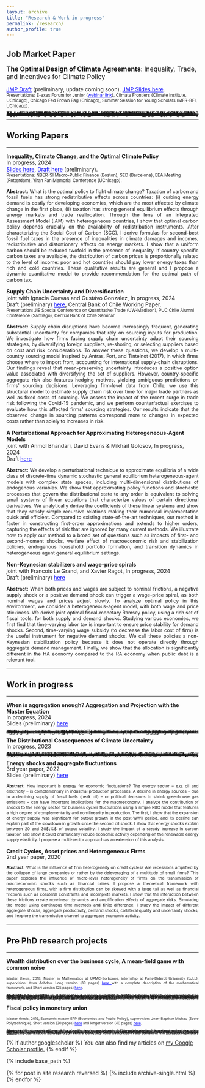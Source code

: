 ```yaml
---
layout: archive
title: "Research & Work in progress"
permalink: /research/
author_profile: true
---
```



## Job Market Paper 
<span style="font-size:1.2em;"> **The Optimal Design of Climate Agreements**: Inequality, Trade, and Incentives for Climate Policy</span><br>

<a href='https://thomasbourany.github.io/files/Bourany_2024_OptimalClimateAgreements_draft.pdf' style="color:blue">JMP Draft</a> (preliminary, update coming soon). <a href='https://thomasbourany.github.io/files/Bourany_2024_OptimalClimateAgreements_slides.pdf' style="color:blue"> JMP Slides here</a>. <br>
<span style="font-size:0.8em;">Presentations: E-axes Forum for Junior (<a href='https://www.youtube.com/watch?v=nXLgyBcl2pU' style="color:blue">webinar link</a>), Climate Frontiers (Climate Institute, UChicago), Chicago Fed Brown Bag (Chicago), Summer Session for Young Scholars (MFR-BFI, UChicago).</span>


<p style="text-align: justify;">
<span style="font-size:1.0em;line-height:-0em;"> <strong>Abstract:</strong> Fighting climate change requires ambitious global policies, which are undermined by free-riding incentives. The heterogeneity in both the impacts of climate change and the costs of carbon taxation exacerbate non-cooperation, which makes the implementation of multilateral climate agreements difficult. This paper studies how to design an optimal climate club — in the spirit of Nordhaus (2015) — to maximize global welfare, incorporating strategic behavior when countries can exit climate agreements. In an Integrated Assessment Model with heterogeneous countries and international trade, I study the choice of countries in the agreement, the optimal level of carbon tax that members set on fossil fuels, and the tariffs they impose on non-members to incentivize participation. The decision balances an intensive margin — a club with few countries and large individual emission reductions — and an extensive margin — accommodating more countries at the cost of lowering the carbon tax. I find that the optimal climate club consists of all countries except Russia, a \$100 tax per ton of $CO_2$ within the club, and a 50$\%$ tariff on goods from non-members. In contrast, the globally optimal carbon tax is \$150 when free-riding is absent. In several extensions, I study additional policy instruments, such as transfers or fossil-fuel-specific tariffs, and examine the effects of trade retaliation for the stability of climate agreements.
</span>
</p>

<hr />

## Working Papers

<hr />



**Inequality, Climate Change, and the Optimal Climate Policy**<br>
<span style="line-height: 1.2em;">In progress, 2024</span><br>
<a href='https://thomasbourany.github.io/files/Bourany_2024_OptimalClimatePolicy_slides.pdf' style="color:blue">Slides here</a>, <a href='https://thomasbourany.github.io/files/Bourany_2024_OptimalClimatePolicy_draft.pdf' style="color:blue">Draft here</a> (preliminary). <br>
<span style="font-size:0.8em;">Presentations: NBER-SI Macro-Public Finance (Boston), SED (Barcelona), EEA Meeting (Rotterdam), Yiran Fan Memorial Conference (UChicago). </span>

<p style="text-align: justify; line-height: 1.1em;">
<span style="font-size:0.9em;"> <strong>Abstract:</strong> What is the optimal policy to fight climate change? Taxation of carbon and fossil fuels has strong redistributive effects across countries: (i) curbing energy demand is costly for developing economies, which are the most affected by climate change in the first place, (ii) taxation has strong general equilibrium effects through energy markets and trade reallocation. Through the lens of an Integrated Assessment Model (IAM) with heterogeneous countries, I show that optimal carbon policy depends crucially on the availability of redistribution instruments. After characterizing the Social Cost of Carbon (SCC), I derive formulas for second-best fossil fuel taxes in the presence of inequalities in climate damages and incomes, redistributive and distortionary effects on energy markets. I show that a uniform carbon should be reduced twofold in the presence of inequality. If country-specific carbon taxes are available, the distribution of carbon prices is proportionally related to the level of income: poor and hot countries should pay lower energy taxes than rich and cold countries. These qualitative results are general and I propose a dynamic quantitative model to provide recommendation for the optimal path of carbon tax.
</span>
</p>

**Supply Chain Uncertainty and Diversification**<br>
joint with Ignacia Cuevas and Gustávo Gonzalez, In progress, 2024  <br>
Draft (preliminary) <a href='https://thomasbourany.github.io/files/Bourany_Cuevas_Gonzalez_2024_Supply_chain_disruptions_and_diversification.pdf' style="color:blue"> here</a>,  Central Bank of Chile Working Paper. <br>
<span style="font-size:0.8em;">Presentation: JIE Special Conference on Quantitative Trade  (UW-Madison), PUC Chile Alumni Conference (Santiago), Central Bank of Chile Seminar.</span>
 
<p style="text-align: justify; line-height: 1.1em;">
<span style="font-size:0.9em;"> <strong>Abstract:</strong> Supply chain disruptions have become increasingly frequent, generating substantial uncertainty for companies that rely on sourcing inputs for production. We investigate how firms facing supply chain uncertainty adapt their sourcing strategies, by diversifying foreign suppliers, re-shoring, or selecting suppliers based on cost and risk considerations. To answer these questions, we develop a multi-country sourcing model inspired by Antras, Fort, and Tintelnot (2017), in which firms choose where to import from, accounting for international supply-chain disruptions. Our findings reveal that mean-preserving uncertainty introduces a positive option value associated with diversifying the set of suppliers. However, country-specific aggregate risk also features hedging motives, yielding ambiguous predictions on firms' sourcing decisions. Leveraging firm-level data from Chile, we use this structural model to estimate supply chain risk over time for major trade partners as well as fixed costs of sourcing. We assess the impact of the recent surge in trade risk following the Covid-19 pandemic, and we perform counterfactual exercises to evaluate how this affected firms' sourcing strategies. Our results indicate that the observed change in sourcing patterns correspond more to changes in expected costs rather than solely to increases in risk. 
</span>
</p>

**A Perturbational Approach for Approximating Heterogeneous-Agent Models**<br>
joint with Anmol Bhandari, David Evans & Mikhaïl Golosov, In progress, 2024 <br>
Draft <a href='https://static1.squarespace.com/static/54c19f18e4b0ef5f4b9f8dae/t/651ef965000c0968dcf184a0/1696528741779/BBEG_master2.pdf' style="color:blue"> here</a> 

<p style="text-align: justify; line-height: 1.1em;">
<span style="font-size:0.9em;"> <strong>Abstract:</strong> We develop a perturbational technique to approximate equilibria of a wide class of discrete-time dynamic stochastic general equilibrium heterogeneous-agent models with complex state spaces, including multi-dimensional distributions of endogenous variables. We show that approximating policy functions and stochastic processes that govern the distributional state to any order is equivalent to solving small systems of linear equations that characterize values of certain directional derivatives. We analytically derive the coefficients of these linear systems and show that they satisfy simple recursive relations making their numerical implementation quick and efficient. Compared to existing state-of-the-art techniques, our method is faster in constructing first-order approximations and extends to higher orders, capturing the effects of risk that are ignored by many current methods. We illustrate how to apply our method to a broad set of questions such as impacts of first- and second-moment shocks, welfare effect of macroeconomic risk and stabilization policies, endogenous household portfolio formation, and transition dynamics in heterogeneous agent general equilibrium settings.
</span>
</p>


**Non-Keynesian stabilizers and wage-price spirals**<br>
joint with Francois Le Grand, and Xavier Ragot, In progress, 2024 <br>
Draft (preliminary) <a href='https://francois-le-grand.com/docs/research/LRB_non-Keynesian.pdf' style="color:blue"> here</a> 

<p style="text-align: justify; line-height: 1.1em;">
<span style="font-size:0.9em;"> <strong>Abstract:</strong> When both prices and wages are subject to nominal frictions, a negative supply shock or a positive demand shock can trigger a wage-price spiral, as both nominal wages and prices adjust slowly. To analyze optimal policy in this environment, we consider a heterogeneous-agent model, with both wage and price stickiness. We derive joint optimal fiscal-monetary Ramsey policy, using a rich set of fiscal tools, for both supply and demand shocks. Studying various economies, we first find that time-varying labor tax is important to ensure price stability for demand shocks. Second, time-varying wage subsidy (to decrease the labor cost of firm) is the useful instrument for negative demand shocks. We call these policies a non-Keynesian stabilization policy because it does not operate directly through aggregate demand management. Finally, we show that the allocation is significantly different in the HA economy compared to the RA economy when public debt is a relevant tool.
</span>
</p>

<hr />

## Work in progress

<hr />

**When is aggregation enough? Aggregation and Projection with the Master Equation**<br>
<span style="line-height: 1em;">In progress, 2024</span><br>
Slides (preliminary) <a href='https://thomasbourany.github.io/files/Bourany_2024_Masterequation.pdf' style="color:blue"> here</a> 
<p style="text-align: justify; line-height: 1.1em;">
<span style="font-size:0.9em;line-height:-0em;"> <strong>Abstract:</strong> I study how the Master Equation — developed in the Mean Field Games literature — can be used for economic models with heterogeneous agents and aggregate risk. Using projection, we can bypass part of the assumption of bounded-rationality as in Krusell, Smith (1998): households still consider few moments of the distribution when making expectations but their dynamics are now fully non-linear and consistent with equilibrium outcomes. We can obtain a global characterization of the value, agent policy, and aggregate dynamics in a standard HA models I plan to study richer models with portfolio choice when approximate aggregation may not hold and perturbation methods can be limited.
</span>
</p>


**The Distributional Consequences of Climate Uncertainty**<br>
<span style="line-height: 1em;">In progress, 2023</span><br>
<p style="text-align: justify; line-height: 1.1em;">
<span style="font-size:0.9em;line-height:-0em;"> <strong>Abstract:</strong> Future climate damages are largely unknown, due to climate system uncertainty and tipping points, as well as our lack of knowledge of its economic impacts. Moreover, the effects of this uncertainty are also heterogeneous, interacting with differences in incomes and temperatures across countries. Through the lens of an Integrated Assessment Model with heterogeneous countries and aggregate risk, I study whether uncertainty exacerbates the distributive impacts of global warming. I show analytically that the Social Cost of Carbon and the optimal carbon tax depend on the covariance of ex-ante heterogeneity due to inequality across countries and ex-post heterogeneity due to risk. Solving such models with non-linear dynamics, path-dependence, heterogeneity, and aggregate risk requires using a novel numerical method I developed relying on the Stochastic Pontryagin Maximum Principle (SPMP). Carbon taxation provides an insurance mechanism against those climate risks – which can be substantial given the curvature of utility and damage functions.
</span>
</p>


**Energy shocks and aggregate fluctuations**<br>
<span style="line-height: 1em;">3rd year paper, 2022</span><br>
Slides (preliminary) <a href='https://thomasbourany.github.io/files/EnergyinMacro_ThB_EconomicsDynamics_Oct2022_update.pdf' style="color:blue"> here</a> 
<p style="text-align: justify; line-height: 1.0em;">
<span style="font-size:0.75em;"> <strong>Abstract:</strong> How important is energy for economic fluctuations? The energy sector – e.g. oil and electricity – is complementary in industrial production processes. A decline in energy sources – due to a declining supply of fossil fuels (peak oil) – or political decisions to shrink greenhouse gas emissions – can have important implications for the macroeconomy. I analyze the contribution of shocks to the energy sector for business cycles fluctuations using a simple RBC model that features a high degree of complementarity and non-linearity in production. The first, I show that the expansion of energy supply was significant for output growth in the post-WWII period, and its decline can explain part of the slowdown in growth since the second oil shock. I show that energy shocks explain between 20 and 30$\%$ of output volatility. I study the impact of a steady increase in carbon taxation and show it could dramatically reduce economic activity depending on the renewable energy supply elasticity. I propose a multi-sector approach as an extension of this analysis.
</span>
</p>


**Credit Cycles, Asset prices and Heterogeneous Firms**<br>
<span style="line-height: 1em;">2nd year paper, 2020</span><br>
<p style="text-align: justify; line-height: 1.0em;">
<span style="font-size:0.75em;"> <strong>Abstract:</strong> What is the influence of firm heterogeneity on credit cycles? Are recessions amplified by the collapse of large companies or rather by the deleveraging of a multitude of small firms? This paper explores the influence of micro-level heterogeneity of firms on the transmission of macroeconomic shocks such as financial crises. I propose a theoretical framework with heterogeneous firms, with a  firm distribution can be skewed with a large tail as well as financial frictions such as collateral constraints and incomplete markets. I show that the interaction between these frictions create non-linear dynamics and amplification effects of aggregate risks. Simulating the model using continuous-time methods and finite-difference, I study the impact of different aggregate shocks, aggregate productivity, demand shocks, collateral quality and uncertainty shocks, and I explore the transmission channel to aggregate economic activity.
</span>
</p>

<hr />

## Pre PhD research projects

<hr />


**Wealth distribution over the business cycle, A mean-field game with common noise**<br>
<p style="text-align: justify; line-height: 0.85em;">
<span style="font-size:0.65em;"> Master thesis, 2018, Master in Mathematics at UPMC-Sorbonne, internship at Paris-Diderot University (LJLL),  supervision: Yves Achdou.  Long version (80 pages) <a href='https://thomasbourany.github.io/files/MasterThesis_ThomasBourany_MFGwCommonNoise.pdf' style="color:blue"> here </a> with a complete description of the mathematical framework, and Short version (25 pages) <a href='https://thomasbourany.github.io/files/MasterThesis_ThomasBourany_MFGwCommonNoise_short.pdf' style="color:blue"> here</a>.
</span>
</p>

<p style="text-align: justify; line-height: 0.85em;">
<span style="font-size:0.65em;line-height:0.1;"> <strong>Abstract:</strong> A key question in "Heterogeneous Agents" model as in Aiyagari-Bewley-Huggett, and reformulated as Mean Field Game (MFG) by Achdou, Han, Lasry, Lions, and Moll (2017), is the impact of aggregate shocks on macroeconomic dynamics or across the wealth distribution. With aggregate risk, this MFG with "common noise" is notoriously difficult to solve, due to the "curse of dimensionality". The common noise interacts with both decisions and distribution of agents, and standard methods either simplify the model or do perturbations around a stationary point. In contrast, I provide a new global method to preserve the full dimensionality and simulate the model with "large shocks". I develop a discretization procedure with a tree structure or (optimal) quantization to represent the trajectories of the common noise with a finite number of shocks and solve the MFG system using specific finite-differences methods for the two PDEs. We apply this method to the standard HA and HANK models, and I uncover a strong path-dependency of the model: such economies are typically non-Markovian. This has important implications for policy analysis when studying HA model with standard methods.
</span>
</p>


**Fiscal policy in monetary union**<br>
<p style="text-align: justify; line-height: 0.85em;">
<span style="font-size: 0.65em;"> Master thesis, 2016, Economic master EPP (Economics and Public Policy), supervision: Jean-Baptiste Michau (Ecole Polytechnique). Short version (20 pages) <a href='https://thomasbourany.github.io/files/Master-thesis-short-ThomasBourany.pdf' style="color:blue"> here</a> and  longer version (40 pages) <a href='https://thomasbourany.github.io/files/Master-thesis-ThomasBourany.pdf' style="color:blue"> here</a>.
</span>
</p>
<p style="text-align: justify; line-height: 0.85em;">
<span style="font-size: 0.65em;line-height:0.1;"> <strong>Abstract:</strong> What are the effects of fiscal policy in a monetary union? This article explores how government spending transmit across countries. I develop a New Keynesian model with two "large economies", two fiscal authorities and a central bank, to study optimal policy. I show that, with general equilibrium effects and heterogeneity, the clear separation between central bank stabilizing the union's inflation and fiscal policies stabilizing country-specific shocks does not hold. I identify the main transmission mechanisms of fiscal policy, with first a trade channel, through relative prices, and second a monetary response from the union central bank. The second channel largely dominates the first and spillovers of fiscal policy shocks crucially depend on the central bank mandate. This provides arguments supporting coordination between union central bank and fiscal authorities in the context of the European Monetary Union. 
</span>
</p>



{% if author.googlescholar %}
  You can also find my articles on <u><a href="{{author.googlescholar}}">my Google Scholar profile</a>.</u>
{% endif %}

{% include base_path %}

{% for post in site.research reversed %}
  {% include archive-single.html %}
{% endfor %}

